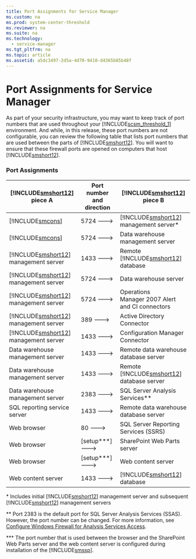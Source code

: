 ```yaml
---
title: Port Assignments for Service Manager
ms.custom: na
ms.prod: system-center-threshold
ms.reviewer: na
ms.suite: na
ms.technology: 
  - service-manager
ms.tgt_pltfrm: na
ms.topic: article
ms.assetid: a5dc3497-2d5a-4d70-9410-d4365b85b48f
---
```

# Port Assignments for Service Manager
As part of your security infrastructure, you may want to keep track of port numbers that are used throughout your [!INCLUDE[scsm_threshold_1](./Token/scsm_threshold_1_md.md)] environment. And while, in this release, these port numbers are not configurable, you can review the following table that lists port numbers that are used between the parts of [!INCLUDE[smshort12](./Token/smshort12_md.md)]. You will want to ensure that these firewall ports are opened on computers that host [!INCLUDE[smshort12](./Token/smshort12_md.md)].

### Port Assignments

|[!INCLUDE[smshort12](./Token/smshort12_md.md)] piece A|Port number and direction|[!INCLUDE[smshort12](./Token/smshort12_md.md)] piece B|
|-----------------------------------------------------------|-----------------------------|-----------------------------------------------------------|
|[!INCLUDE[smcons](./Token/smcons_md.md)]|5724 \-\-\->|[!INCLUDE[smshort12](./Token/smshort12_md.md)] management server\*|
|[!INCLUDE[smcons](./Token/smcons_md.md)]|5724 \-\-\->|Data warehouse management server|
|[!INCLUDE[smshort12](./Token/smshort12_md.md)] management server|1433 \-\-\->|Remote [!INCLUDE[smshort12](./Token/smshort12_md.md)] database|
|[!INCLUDE[smshort12](./Token/smshort12_md.md)] management server|5724 \-\-\->|Data warehouse server|
|[!INCLUDE[smshort12](./Token/smshort12_md.md)] management server|5724 \-\-\->|Operations Manager 2007 Alert and CI connectors|
|[!INCLUDE[smshort12](./Token/smshort12_md.md)] management server|389 \-\-\->|Active Directory Connector|
|[!INCLUDE[smshort12](./Token/smshort12_md.md)] management server|1433 \-\-\->|Configuration Manager Connector|
|Data warehouse management server|1433 \-\-\->|Remote data warehouse database server|
|Data warehouse management server|1433 \-\-\->|Remote [!INCLUDE[smshort12](./Token/smshort12_md.md)] database server|
|Data warehouse management server|2383 \-\-\->|SQL Server Analysis Services\*\*|
|SQL reporting service server|1433 \-\-\->|Remote data warehouse database server|
|Web browser|80 \-\-\->|SQL Server Reporting Services \(SSRS\)|
|Web browser|\[setup\*\*\*\] \-\-\->|SharePoint Web Parts server|
|Web browser|\[setup\*\*\*\] \-\-\->|Web content server|
|Web content server|1433 \-\-\->|[!INCLUDE[smshort12](./Token/smshort12_md.md)] database|

\* Includes initial [!INCLUDE[smshort12](./Token/smshort12_md.md)] management server and subsequent [!INCLUDE[smshort12](./Token/smshort12_md.md)] management servers

\*\* Port 2383 is the default port for SQL Server Analysis Services \(SSAS\). However, the port number can be changed. For more information, see [Configure Windows Firewall for Analysis Services Access](http://go.microsoft.com/fwlink/p/?LinkID=216892).

\*\*\* The port number that is used between the browser and the SharePoint Web Parts server and the web content server is configured during installation of the [!INCLUDE[smssp](./Token/smssp_md.md)].


